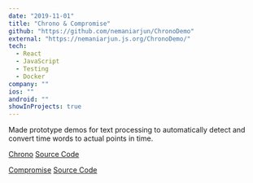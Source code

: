 ```yaml
---
date: "2019-11-01"
title: "Chrono & Compromise"
github: "https://github.com/nemaniarjun/ChronoDemo"
external: "https://nemaniarjun.js.org/ChronoDemo/"
tech:
  - React
  - JavaScript
  - Testing
  - Docker
company: ""
ios: ""
android: ""
showInProjects: true
---
```


Made prototype demos for text processing to automatically detect and convert time words to actual points in time.

[Chrono](https://nemaniarjun.js.org/ChronoDemo/) [Source Code](https://github.com/nemaniarjun/ChronoDemo/)

[Compromise](https://nemaniarjun.js.org/CompromiseDemo/) [Source Code](https://github.com/nemaniarjun/CompromiseDemo/)
